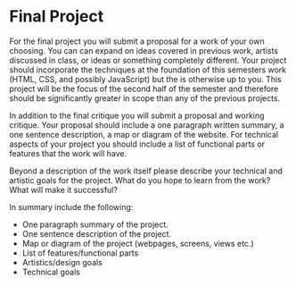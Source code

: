 # Final Project

For the final project you will submit a proposal for a work of your own choosing. You can can expand on ideas covered in previous work, artists discussed in class, or ideas or something completely different. Your project should incorporate the techniques at the foundation of this semesters work (HTML, CSS, and possibly JavaScript) but the is otherwise up to you. This project will be the focus of the second half of the semester and therefore should be significantly greater in scope than any of the previous projects. 

In addition to the final critique you will submit a proposal and working critique. Your proposal should include a one paragraph written summary, a one sentence description, a map or diagram of the website. For technical aspects of your project you should include a list of functional parts or features that the work will have.

Beyond a description of the work itself please describe your technical and artistic goals for the project. What do you hope to learn from the work? What will make it successful?

In summary include the following:
  * One paragraph summary of the project.
  * One sentence description of the project.
  * Map or diagram of the project (webpages, screens, views etc.)
  * List of features/functional parts
  * Artistics/design goals
  * Technical goals

